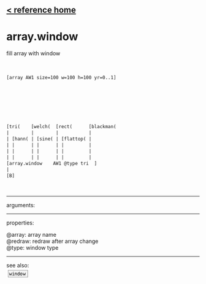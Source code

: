 [< reference home](ceammc_lib.html)
---

# array.window


fill array with window

```


[array AW1 size=100 w=100 h=100 yr=0..1]







[tri(    [welch(  [rect(      [blackman(
|        |        |           |
| [hann( | [sine( | [flattop( |
| |      | |      | |         |
| |      | |      | |         |
| |      | |      | |         |
[array.window    AW1 @type tri  ]
|
[B]

            
```

---
arguments:


---
properties:

@array: array name<br>
@redraw: redraw after array
            change<br>
@type: window type<br>

---
see also:<br>
[![window](img/object_window.png)](window.html)
